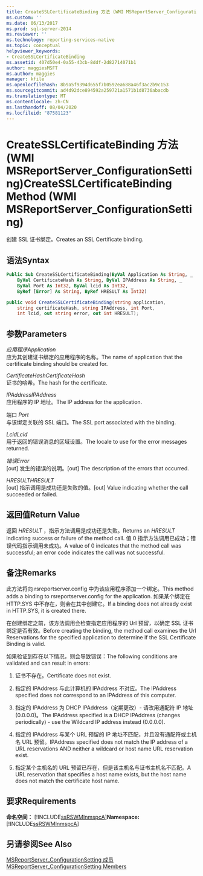 ```yaml
---
title: CreateSSLCertificateBinding 方法 (WMI MSReportServer_ConfigurationSetting) | Microsoft Docs
ms.custom: ''
ms.date: 06/13/2017
ms.prod: sql-server-2014
ms.reviewer: ''
ms.technology: reporting-services-native
ms.topic: conceptual
helpviewer_keywords:
- CreateSSLCertificateBinding
ms.assetid: 407d50e4-0a55-43cb-8ddf-2d82714071b1
author: maggiesMSFT
ms.author: maggies
manager: kfile
ms.openlocfilehash: 8b9a5f9394d655f7b0592ea688a46f3ac2b9c153
ms.sourcegitcommit: ad4d92dce894592a259721a1571b1d8736abacdb
ms.translationtype: MT
ms.contentlocale: zh-CN
ms.lasthandoff: 08/04/2020
ms.locfileid: "87581123"
---
```

# <a name="createsslcertificatebinding-method-wmi-msreportserver_configurationsetting"></a><span data-ttu-id="d2647-102">CreateSSLCertificateBinding 方法 (WMI MSReportServer_ConfigurationSetting)</span><span class="sxs-lookup"><span data-stu-id="d2647-102">CreateSSLCertificateBinding Method (WMI MSReportServer_ConfigurationSetting)</span></span>
  <span data-ttu-id="d2647-103">创建 SSL 证书绑定。</span><span class="sxs-lookup"><span data-stu-id="d2647-103">Creates an SSL Certificate binding.</span></span>  
  
## <a name="syntax"></a><span data-ttu-id="d2647-104">语法</span><span class="sxs-lookup"><span data-stu-id="d2647-104">Syntax</span></span>  
  
```vb  
Public Sub CreateSSLCertificateBinding(ByVal Application As String, _  
    ByVal CertificateHash As String, ByVal IPAddress As String, _  
    ByVal Port As Int32, ByVal lcid As Int32, _  
    ByRef [Error] As String, ByRef HRESULT As Int32)  
```  
  
```csharp  
public void CreateSSLCertificateBinding(string application,   
    string certificateHash, string IPAddress, int Port,   
    int lcid, out string error, out int HRESULT);  
```  
  
## <a name="parameters"></a><span data-ttu-id="d2647-105">参数</span><span class="sxs-lookup"><span data-stu-id="d2647-105">Parameters</span></span>  
 <span data-ttu-id="d2647-106">*应用程序*</span><span class="sxs-lookup"><span data-stu-id="d2647-106">*Application*</span></span>  
 <span data-ttu-id="d2647-107">应为其创建证书绑定的应用程序的名称。</span><span class="sxs-lookup"><span data-stu-id="d2647-107">The name of application that the certificate binding should be created for.</span></span>  
  
 <span data-ttu-id="d2647-108">*CertificateHash*</span><span class="sxs-lookup"><span data-stu-id="d2647-108">*CertificateHash*</span></span>  
 <span data-ttu-id="d2647-109">证书的哈希。</span><span class="sxs-lookup"><span data-stu-id="d2647-109">The hash for the certificate.</span></span>  
  
 <span data-ttu-id="d2647-110">*IPAddress*</span><span class="sxs-lookup"><span data-stu-id="d2647-110">*IPAddress*</span></span>  
 <span data-ttu-id="d2647-111">应用程序的 IP 地址。</span><span class="sxs-lookup"><span data-stu-id="d2647-111">The IP address for the application.</span></span>  
  
 <span data-ttu-id="d2647-112">端口 </span><span class="sxs-lookup"><span data-stu-id="d2647-112">*Port*</span></span>  
 <span data-ttu-id="d2647-113">与该绑定关联的 SSL 端口。</span><span class="sxs-lookup"><span data-stu-id="d2647-113">The SSL port associated with the binding.</span></span>  
  
 <span data-ttu-id="d2647-114">*Lcid*</span><span class="sxs-lookup"><span data-stu-id="d2647-114">*Lcid*</span></span>  
 <span data-ttu-id="d2647-115">用于返回的错误消息的区域设置。</span><span class="sxs-lookup"><span data-stu-id="d2647-115">The locale to use for the error messages returned.</span></span>  
  
 <span data-ttu-id="d2647-116">*错误*</span><span class="sxs-lookup"><span data-stu-id="d2647-116">*Error*</span></span>  
 <span data-ttu-id="d2647-117">[out] 发生的错误的说明。</span><span class="sxs-lookup"><span data-stu-id="d2647-117">[out] The description of the errors that occurred.</span></span>  
  
 <span data-ttu-id="d2647-118">*HRESULT*</span><span class="sxs-lookup"><span data-stu-id="d2647-118">*HRESULT*</span></span>  
 <span data-ttu-id="d2647-119">[out] 指示调用是成功还是失败的值。</span><span class="sxs-lookup"><span data-stu-id="d2647-119">[out] Value indicating whether the call succeeded or failed.</span></span>  
  
## <a name="return-value"></a><span data-ttu-id="d2647-120">返回值</span><span class="sxs-lookup"><span data-stu-id="d2647-120">Return Value</span></span>  
 <span data-ttu-id="d2647-121">返回 *HRESULT* ，指示方法调用是成功还是失败。</span><span class="sxs-lookup"><span data-stu-id="d2647-121">Returns an *HRESULT* indicating success or failure of the method call.</span></span> <span data-ttu-id="d2647-122">值 0 指示方法调用已成功；错误代码指示调用未成功。</span><span class="sxs-lookup"><span data-stu-id="d2647-122">A value of 0 indicates that the method call was successful; an error code indicates the call was not successful.</span></span>  
  
## <a name="remarks"></a><span data-ttu-id="d2647-123">备注</span><span class="sxs-lookup"><span data-stu-id="d2647-123">Remarks</span></span>  
 <span data-ttu-id="d2647-124">此方法将向 rsreportserver.config 中为该应用程序添加一个绑定。</span><span class="sxs-lookup"><span data-stu-id="d2647-124">This method adds a binding to rsreportserver.config for the application.</span></span> <span data-ttu-id="d2647-125">如果某个绑定在 HTTP.SYS 中不存在，则会在其中创建它。</span><span class="sxs-lookup"><span data-stu-id="d2647-125">If a binding does not already exist in HTTP.SYS, it is created there.</span></span>  
  
 <span data-ttu-id="d2647-126">在创建绑定之前，该方法调用会检查指定应用程序的 Url 预留，以确定 SSL 证书绑定是否有效。</span><span class="sxs-lookup"><span data-stu-id="d2647-126">Before creating the binding, the method call examines the Url Reservations for the specified application to determine if the SSL Certificate Binding is valid.</span></span>  
  
 <span data-ttu-id="d2647-127">如果验证到存在以下情况，则会导致错误：</span><span class="sxs-lookup"><span data-stu-id="d2647-127">The following conditions are validated and can result in errors:</span></span>  
  
1.  <span data-ttu-id="d2647-128">证书不存在。</span><span class="sxs-lookup"><span data-stu-id="d2647-128">Certificate does not exist.</span></span>  
  
2.  <span data-ttu-id="d2647-129">指定的 IPAddress 与此计算机的 IPAddress 不对应。</span><span class="sxs-lookup"><span data-stu-id="d2647-129">The IPAddress specified does not correspond to an IPAddress of this computer.</span></span>  
  
3.  <span data-ttu-id="d2647-130">指定的 IPAddress 为 DHCP IPAddress（定期更改）- 请改用通配符 IP 地址 (0.0.0.0)。</span><span class="sxs-lookup"><span data-stu-id="d2647-130">The IPAddress specified is a DHCP IPAddress (changes periodically) - use the Wildcard IP address instead (0.0.0.0).</span></span>  
  
4.  <span data-ttu-id="d2647-131">指定的 IPAddress 与某个 URL 预留的 IP 地址不匹配，并且没有通配符或主机名 URL 预留。</span><span class="sxs-lookup"><span data-stu-id="d2647-131">IPAddress specified does not match the IP address of a URL reservations AND neither a wildcard or host name URL reservation exist.</span></span>  
  
5.  <span data-ttu-id="d2647-132">指定某个主机名的 URL 预留已存在，但是该主机名与证书主机名不匹配。</span><span class="sxs-lookup"><span data-stu-id="d2647-132">A URL reservation that specifies a host name exists, but the host name does not match the certificate host name.</span></span>  
  
## <a name="requirements"></a><span data-ttu-id="d2647-133">要求</span><span class="sxs-lookup"><span data-stu-id="d2647-133">Requirements</span></span>  
 <span data-ttu-id="d2647-134">**命名空间：** [!INCLUDE[ssRSWMInmspcA](../../includes/ssrswminmspca-md.md)]</span><span class="sxs-lookup"><span data-stu-id="d2647-134">**Namespace:** [!INCLUDE[ssRSWMInmspcA](../../includes/ssrswminmspca-md.md)]</span></span>  
  
## <a name="see-also"></a><span data-ttu-id="d2647-135">另请参阅</span><span class="sxs-lookup"><span data-stu-id="d2647-135">See Also</span></span>  
 [<span data-ttu-id="d2647-136">MSReportServer_ConfigurationSetting 成员</span><span class="sxs-lookup"><span data-stu-id="d2647-136">MSReportServer_ConfigurationSetting Members</span></span>](msreportserver-configurationsetting-members.md)  
  
  
